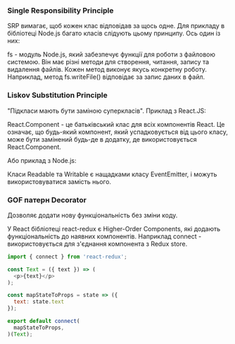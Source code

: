### Single Responsibility Principle
SRP вимагає, щоб кожен клас відповідав за щось одне. Для прикладу в бібліотеці Node.js багато класів слідують цьому принципу. Ось один із них:

fs - модуль Node.js, який забезпечує функції для роботи з файловою системою. Він має різні методи для створення, читання, запису та видалення файлів. Кожен метод виконує якусь конкретну роботу. Наприклад, метод fs.writeFile() відповідає за запис даних в файл.

### Liskov Substitution Principle
"Підкласи мають бути заміною суперкласів". Приклад з React.JS:

React.Component - це батьківський клас для всіх компонентів React. Це означає, що будь-який компонент, який успадковується від цього класу, може бути замінений будь-де в додатку, де використовується React.Component.

Або приклад з Node.js:

Класи Readable та Writable є нащадками класу EventEmitter, і можуть використовуватися замість нього.

### GOF патерн Decorator

Дозволяє додати нову функціональність без зміни коду.

У React бібліотеці react-redux є Higher-Order Components, які додають функціональність до наявних компонентів. Наприклад connect - використовується для з'єднання компонента з Redux store.

```javascript
import { connect } from 'react-redux';

const Text = ({ text }) => (
  <p>{text}</p>
);

const mapStateToProps = state => ({
  text: state.text
});

export default connect(
  mapStateToProps,
)(Text);

```
